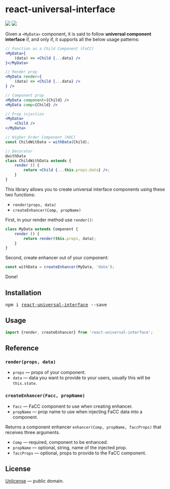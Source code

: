 # react-universal-interface

[![][npm-badge]][npm-url] [![][travis-badge]][travis-url]

Given a `<MyData>` component, it is said to follow **universal component interface** if, and only if, it supports
all the below usage patterns:

```jsx
// Function as a Child Component (FaCC)
<MyData>{
    (data) => <Child {...data} />
}</MyData>

// Render prop
<MyData render={
    (data) => <Child {...data} />
} />

// Component prop
<MyData component={Child} />
<MyData comp={Child} />

// Prop injection
<MyData>
    <Child />
</MyData>

// Higher Order Component (HOC)
const ChildWitData = withData(Child);

// Decorator
@withData
class ChildWithData extends {
    render () {
        return <Child {...this.props.data} />;
    }
}
```

This library allows you to create universal interface components using these two functions:

- `render(props, data)`
- `createEnhancer(Comp, propName)`

First, in your render method use `render()`:

```js
class MyData extends Component {
    render () {
        return render(this.props, data);
    }
}
```

Second, create enhancer out of your component:

```js
const withData = createEnhancer(MyData, 'data');
```

Done!


## Installation

<pre>
npm i <a href="https://www.npmjs.com/package/react-universal-interface">react-universal-interface</a> --save
</pre>


## Usage

```js
import {render, createEnhancer} from 'react-universal-interface';
```


## Reference

### `render(props, data)`

- `props` &mdash; props of your component.
- `data` &mdash; data you want to provide to your users, usually this will be `this.state`.


### `createEnhancer(Facc, propName)`

- `Facc` &mdash; FaCC component to use when creating enhancer.
- `propName` &mdash; prop name to use when injecting FaCC data into a component.

Returns a component enhancer `enhancer(Comp, propName, faccProps)` that receives three arguments.

- `Comp` &mdash; required, component to be enhanced.
- `propName` &mdash; optional, string, name of the injected prop.
- `faccProps` &mdash; optional, props to provide to the FaCC component.


## License

[Unlicense](./LICENSE) &mdash; public domain.


[npm-url]: https://www.npmjs.com/package/react-universal-interface
[npm-badge]: https://img.shields.io/npm/v/react-universal-interface.svg
[travis-url]: https://travis-ci.org/streamich/react-universal-interface
[travis-badge]: https://travis-ci.org/streamich/react-universal-interface.svg?branch=master
